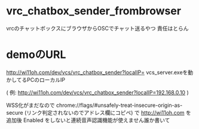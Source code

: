 # vrc_chatbox_sender_frombrowser
vrcのチャットボックスにブラウザからOSCでチャット送るやつ
責任はとらん

# demoのURL

http://wi11oh.com/dev/vcs/vrc_chatbox_sender?localIP= vcs_server.exeを動かしてるPCのローカルIP

( 例: http://wi11oh.com/dev/vcs/vrc_chatbox_sender?localIP=192.168.0.10 )

WSS化がまだなので chrome://flags/#unsafely-treat-insecure-origin-as-secure (リンク判定されないのでアドレス欄にコピペ) で http://wi11oh.com を追加後 Enabled をしないと連続音声認識機能が使えません誰か書いて
